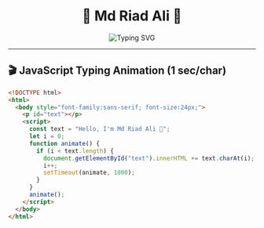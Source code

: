 <!-- Gradient Banner -->
<h1 align="center">
  🌟 Md Riad Ali 🌟
</h1>

<p align="center">
  <img src="https://readme-typing-svg.demolab.com?font=Fira+Code&weight=700&size=24&pause=1000&center=true&vCenter=true&width=500&lines=I+am+Md+Riad+Ali;Frontend+Web+Developer;Specialized+in+React+and+Tailwind;I+love+creating+cool+UI+🌈" alt="Typing SVG" />
</p>

---

## 🎬 JavaScript Typing Animation (1 sec/char)

```html
<!DOCTYPE html>
<html>
  <body style="font-family:sans-serif; font-size:24px;">
    <p id="text"></p>
    <script>
      const text = "Hello, I'm Md Riad Ali 👋";
      let i = 0;
      function animate() {
        if (i < text.length) {
          document.getElementById("text").innerHTML += text.charAt(i);
          i++;
          setTimeout(animate, 1000);
        }
      }
      animate();
    </script>
  </body>
</html>
